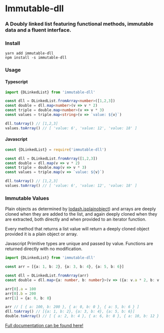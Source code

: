 # Immutable-dll

### A Doubly linked list featuring functional methods, immutable data and a fluent interface.



### Install

```shell
yarn add immutable-dll
npm install -s immutable-dll
```
### Usage

#### Typescript

```typescript
import {DLinkedList} from 'immutable-dll'

const dll = DLinkedList.fromArray<number>([1,2,3])
const double = dll.map<number>(v => v * 2)
const triple = double.map<number>(v => v * 3)
const values = triple.map<string>(v => `value: ${v}`)

dll.toArray() // [1,2,3]
values.toArray() // [ 'value: 6', 'value: 12', 'value: 18' ]
```

#### Javascript

```javascript
const {DLinkedList} = require('immutable-dll')

const dll = DLinkedList.fromArray([1,2,3])
const double = dll.map(v => v * 2)
const triple = double.map(v => v * 3)
const values = triple.map(v => `value: ${v}`)

dll.toArray() // [1,2,3]
values.toArray() // [ 'value: 6', 'value: 12', 'value: 18' ]
```
 
 ### Immutable Values
 
Plain objects as determined by [lodash.isplainobject](https://www.npmjs.com/package/lodash.isplainobject)) and arrays
are deeply cloned when they are added to the list, and again deeply cloned when they are extracted, both directly and
when provided to an iterator function.
 
Every method that returns a list value will return a deeply cloned object provided it is a plain object or array.

Javascript Primitive types are unique and passed by value. Functions are returned directly with no modification.

```typescript
import {DLinkedList} from 'immutable-dll'

const arr = [{a: 1, b: 2}, {a: 3, b: 4}, {a: 5, b: 6}]

const dll = DLinkedList.fromArray(arr) 
const double = dll.map<{a: number, b: number}>(v => ({a: v.a * 2, b: v.b * 2}))

arr[0].a = 100
arr[0].b = 200
arr[1] = {a: 0, b: 0}

arr // [ { a: 100, b: 200 }, { a: 0, b: 0 }, { a: 5, b: 6 } ]
dll.toArray() // [{a: 1, b: 2}, {a: 3, b: 4}, {a: 5, b: 6}]
double.toArray() // [ { a: 2, b: 4 }, { a: 6, b: 8 }, { a: 10, b: 12 } ]

```
 
[Full documentation can be found here!](https://paperelectron.github.io/immutable-dll/index.html)